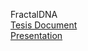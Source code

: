 FractalDNA  
[Tesis Document](https://es.overleaf.com/5767736148tdmtbfbbmqyy#84e695)  
[Presentation]()  

